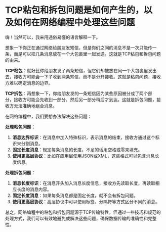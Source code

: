# TCP粘包和拆包问题是如何产生的，以及如何在网络编程中处理这些问题

嗨！当然可以，我来用通俗易懂的语言解释一下。

想象一下你正在通过网络给朋友发短信，但是你们之间的消息不是一次只能传一条，而是可以把几条消息放在一个大包裹里一起发送。这就是TCP粘包和拆包问题的由来。

**TCP粘包**：就好比你给朋友发了两条短信，但它们却被放在同一个大包裹里发出去，接收方可能会一下子收到两条短信，而不是分开接收。这就是粘包问题，接收方难以确定消息的边界。

**TCP拆包**：再想象一下，你给朋友发的一条短信因为某些原因被分成了两个部分，接收方可能会先收到一部分，然后另一部分稍后才到达。这就是拆包问题，接收方无法准确地组合消息。

在网络编程中，我们要想办法解决这些问题：

**处理粘包问题**：

1. **消息边界标识**：在消息中加入特殊标识，表示消息的结束，接收方通过这个标识来分割消息。
2. **固定长度消息**：规定每条消息的长度，不足的话用空格或零来填充。
3. **使用更高层协议**：比如在应用层使用JSON或XML，这些格式可以包含消息长度信息。

**处理拆包问题**：

1. **消息长度标识**：在消息开头加入消息长度信息，接收方先读取长度，再读取相应长度的消息内容。
2. **固定长度消息**：如果每条消息都是固定长度，就不会有拆包问题。
3. **使用更高层协议**：高层协议中可以使用标签、分隔符等方式区分不同的消息。

总之，网络编程中的粘包和拆包问题源于TCP传输特性，但通过一些技巧和规范的处理方式，我们可以有效地避免或解决这些问题，确保数据传输的准确性和完整性。
